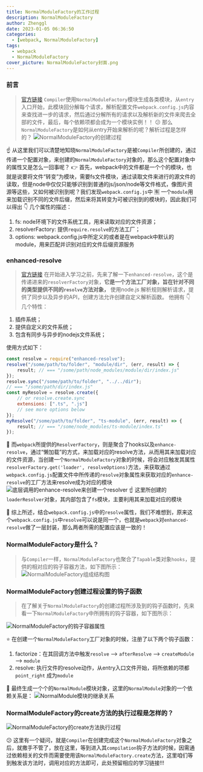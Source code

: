 ```yaml
---
title: NormalModuleFactory的工作过程
description: NormalModuleFactory
author: Zhenggl
date: 2023-01-05 06:36:50
categories:
  - [webpack, NormalModuleFactory]
tags:
  - webpack
  - NormalModuleFactory
cover_picture: NormalModuleFactory封面.png
---
```


### 前言
> [官方链接](https://webpack.docschina.org/api/normalmodulefactory-hooks/)
> `Compiler`使用`NormalModuleFactory`模块生成各类模块，从`entry`入口开始，此模块回分解每个请求，解析配置文件`webpack.config.js`内容来查找进一步的请求，然后通过分解所有的请求以及解析新的文件来爬去全部的文件，最后，每个依赖项都会成为一个模块实例！！
> :confused: 那么`NormalModuleFactory`是如何从entry开始来解析的呢？解析过程是怎样的？
![NormalModuleFactory的创建过程](NormalModuleFactory的创建过程.png)

:point_up: 从这里我们可以清楚地知晓`NormalModuleFactory`是被`Compiler`所创建的，通过传递一个配置对象，来创建的`NormalModuleFactory`对象的，那么这个配置对象中的属性又是怎么一回事呢？
:point_right: 首先，webpack中的文件都是一个个的模块，也就是说要将文件“转变”为模块，需要fs文件模块，通过读取文件来进行的源文件的读取，但是node中仅仅只能够识别到普通的js/json/node等文件格式，像图片资源等这些，又如何被识别到呢？我们发现`webpack.config.js`中 :u6709: 一个`module`用来加载识别不同的文件后缀，然后来将其转变为可被识别到的模块的，因此我们可以得出 :point_down: 几个属性的描述：
1. fs: node环境下的文件系统工具，用来读取对应的文件资源；
2. resolverFactory: 提供`require.resolve`的方法工厂；
3. options: webpack.config.js中所定义的或者是在webpack中默认的module，用来匹配并识别对应的文件后缀资源服务

### enhanced-resolve
> [官方链接](https://www.npmjs.com/package/enhanced-resolve)
> 在开始进入学习之前，先来了解一下`enhanced-resolve`，这个是传递进来的`resolverFactory`对象，**它是一个方法工厂对象，旨在针对不同的类型提供不同的`resolve`方法对象，**
> 使用node.js 解析规则解析请求，提供了同步以及异步的API，创建方法允许创建自定义解析函数。
> 他拥有 :point_down: 几个特性：
1. 插件系统；
2. 提供自定义的文件系统；
3. 包含有同步与异步的nodejs文件系统；

使用方式如下：
```javascript
const resolve = require("enhanced-resolve");
resolve("/some/path/to/folder", "module/dir", (err, result) => {
	result; // === "/some/path/node_modules/module/dir/index.js"
});
resolve.sync("/some/path/to/folder", "../../dir");
// === "/some/path/dir/index.js"
const myResolve = resolve.create({
	// or resolve.create.sync
	extensions: [".ts", ".js"]
	// see more options below
});
myResolve("/some/path/to/folder", "ts-module", (err, result) => {
	result; // === "/some/node_modules/ts-module/index.ts"
});
```

:stars: 而`webpack`所提供的`ResolverFactory`，则是聚合了hooks以及`enhance-resolve`，通过“懒加载”的方式，来加载对应的resolve方法，从而用其来加载对应的文件资源，当创建一个`NormalModuleFactory`对象的时候，将会对应触发其属性`resolverFactory.get('loader', resolveOptions)`方法，来获取通过`webpack.config.js`配置文件中所传递的`resolve`对象属性来获取对应的`enhance-resolve`的工厂方法来resolve成为对应的模块
![底层调用的enhance-resolve来创建一个resolver](底层调用的enhance-resolve来创建一个resolver.png)
:point_up: 这里所创建的`loaderResolver`对象，其内部包含了`fs`模块，主要利用其来加载对应的模块

:stars: 综上所述，结合`webpack.config.js`中的`resolve`属性，我们不难想到，原来这个`webpack.config.js`中`resolve`可以说是同一个，也就是`webpack`对`enhanced-resolve`做了一层封装，那么两者所需的配置应该是一致的！

### NormalModuleFactory是什么？
> 与`Compiler`一样，`NormalModuleFactory`也聚合了`Tapable`类对象`hooks`，提供的相对应的钩子容器方法，如下图所示：
> ![NormalModuleFactory组成结构图](NormalModuleFactory组成结构图.png)

### NormalModuleFactory创建过程设置的钩子函数
> 在了解关于`NormalModuleFactory`的创建过程所涉及到的钩子函数时，先来看一下`NormalModuleFactory`中所拥有的钩子容器，如下图所示：

![NormalModuleFactory的钩子容器属性](NormalModuleFactory的钩子容器属性.png)

:star: 在创建一个`NormalModuleFactory`工厂对象的时候，注册了以下两个钩子函数：
1. factorize：在其回调方法中触发`resolve` --> `afterResolve` --> `createModule` --> `module`
2. resolve: 执行文件的resolve动作，从entry入口文件开始，将所依赖的项都 `point_right` 成为`module`

:stars: 最终生成一个个的`NormalModule`模块对象，这里的`NormalModule`对象的一个依赖关系是：
![NormalModule模块的继承关系](NormalModule模块的继承关系.jpg)

### NormalModuleFactory的create方法的执行过程是怎样的？
![NormalModuleFactory的create方法执行过程](NormalModuleFactory的create方法执行过程.jpg)

:confused: 这里有一个疑问，就是`Compiler`在创建完成这个`NormalModuleFactory`对象之后，就撒手不管了，放在这里，等到进入其`compilation`钩子方法的时候，因需通过依赖相关的文件而需要使用该`NormalModuleFactory.create`方法，这里咱们等到触发该方法时，调用对应的方法即可，此处预留相应的学习链接!!!